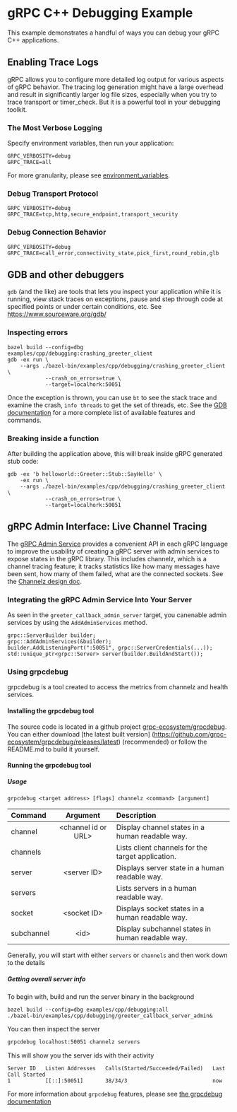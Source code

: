 # gRPC C++ Debugging Example

This example demonstrates a handful of ways you can debug your gRPC C++ applications.

## Enabling Trace Logs

gRPC allows you to configure more detailed log output for various aspects of gRPC behavior. The tracing log generation might have a large overhead and result in significantly larger log file sizes, especially when you try to trace transport or timer_check. But it is a powerful tool in your debugging toolkit.

### The Most Verbose Logging

Specify environment variables, then run your application:

```
GRPC_VERBOSITY=debug
GRPC_TRACE=all
```

For more granularity, please see
[environment_variables](https://github.com/grpc/grpc/blob/master/doc/environment_variables.md).

### Debug Transport Protocol

```
GRPC_VERBOSITY=debug
GRPC_TRACE=tcp,http,secure_endpoint,transport_security
```

### Debug Connection Behavior

```
GRPC_VERBOSITY=debug
GRPC_TRACE=call_error,connectivity_state,pick_first,round_robin,glb
```

## GDB and other debuggers

`gdb` (and the like) are tools that lets you inspect your application while it is running, view stack traces on exceptions, pause and step through code at specified points or under certain conditions, etc. See https://www.sourceware.org/gdb/

### Inspecting errors

```
bazel build --config=dbg examples/cpp/debugging:crashing_greeter_client
gdb -ex run \
    --args ./bazel-bin/examples/cpp/debugging/crashing_greeter_client \
            --crash_on_errors=true \
            --target=localhork:50051
```

Once the exception is thrown, you can use `bt` to see the stack trace and examine the crash, `info threads` to get the set of threads, etc. See the [GDB documentation](https://sourceware.org/gdb/current/onlinedocs/gdb.html/) for a more complete list of available features and commands.

### Breaking inside a function

After building the application above, this will break inside gRPC generated stub code:

```
gdb -ex 'b helloworld::Greeter::Stub::SayHello' \
    -ex run \
    --args ./bazel-bin/examples/cpp/debugging/crashing_greeter_client \
            --crash_on_errors=true \
            --target=localhork:50051
```

## gRPC Admin Interface: Live Channel Tracing

The [gRPC Admin Service](https://github.com/grpc/proposal/blob/master/A38-admin-interface-api.md)
provides a convenient API in each gRPC language to improve the usability of
creating a gRPC server with admin services to expose states in the gRPC library.
This includes channelz, which is a channel tracing feature; it tracks statistics
like how many messages have been sent, how many of them failed, what are the
connected sockets. See the [Channelz design doc](https://github.com/grpc/proposal/blob/master/A14-channelz.md).

### Integrating the gRPC Admin Service Into Your Server

As seen in the `greeter_callback_admin_server` target, you canenable admin services by using the `AddAdminServices` method.

```
grpc::ServerBuilder builder;
grpc::AddAdminServices(&builder);
builder.AddListeningPort(":50051", grpc::ServerCredentials(...));
std::unique_ptr<grpc::Server> server(builder.BuildAndStart());
```

### Using grpcdebug

grpcdebug is a tool created to access the metrics from channelz and health services.

#### Installing the grpcdebug tool

The source code is located in a github project
[grpc-ecosystem/grpcdebug](https://github.com/grpc-ecosystem/grpcdebug). You
can either download [the latest built version]
(https://github.com/grpc-ecosystem/grpcdebug/releases/latest) (recommended) or
follow the README.md to build it yourself.

#### Running the grpcdebug tool
##### Usage
`grpcdebug <target address> [flags] channelz <command> [argument]`


| Command    |       Argument       | Description                                       |
| :--------- | :------------------: | :------------------------------------------------ |
| channel    | \<channel id or URL> | Display channel states in a human readable way.   |
| channels   |                      | Lists client channels for the target application. |
| server     |     \<server ID>     | Displays server state in a human readable way.    |
| servers    |                      | Lists servers in a human readable way.            |
| socket     |     \<socket ID>     | Displays socket states in a human readable way.   |
| subchannel |        \<id>         | Display subchannel states in human readable way.  |

Generally, you will start with either `servers` or `channels` and then work down
to the details

##### Getting overall server info

To begin with, build and run the server binary in the background

```
bazel build --config=dbg examples/cpp/debugging:all
./bazel-bin/examples/cpp/debugging/greeter_callback_server_admin&
```

You can then inspect the server
```bash
grpcdebug localhost:50051 channelz servers
```

This will show you the server ids with their activity
```text
Server ID   Listen Addresses   Calls(Started/Succeeded/Failed)   Last Call Started
1           [[::]:50051]       38/34/3                           now
```

For more information about `grpcdebug` features, please see [the grpcdebug documentation](https://github.com/grpc-ecosystem/grpcdebug)
